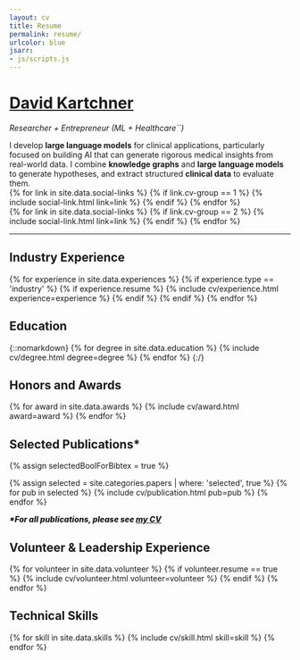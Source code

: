 ```yaml
---
layout: cv
title: Resume
permalink: resume/
urlcolor: blue
jsarr:
- js/scripts.js
---
```


<h1 id="cv-title"><a href="{{ site.url }}">David Kartchner</a></h1>

<p id="cv-subtitle"><i>Researcher + Entrepreneur (<span class="cv-ai">ML</span> + <span class="cv-vis">Healthcare``</span>)</i></p>

<!-- <div id="cv-toc">
<ul class="cv-description">
	<li>Education</li>
	<li>Industry Experience</li>
	<li>Academic Research</li>
	<li>Honors and Awards</li>
	<li>Publications</li>
	<li>Talks</li>
	<li>Press</li>
	<li>Teaching</li>
	<li>Mentoring</li>
	<li>Grants and Funding</li>
	<li>Service</li>
	<li>References</li>
</ul>
</div> -->

<div>
I develop <b><span class="cv-ai">large language models</span></b> for clinical applications, particularly focused on building AI that can generate rigorous medical insights from real-world data.  I combine <b><span class="cv-ai">knowledge graphs</span></b> and <b><span class="cv-ai">large language models</span></b> to generate hypotheses, and extract structured <b><span class="cv-vis">clinical data</span></b> to evaluate them. 

<!-- I apply these technologies to  <b><span class="cv-vis">healthcare</span></b> and <b><span class="cv-vis">biomedicine</span></b> to enable clinical researchers to better understand disease etiology by . -->
</div>

<!-- <div class="cv-spacer"></div>

<div>
I have collaborated with researchers, developers, and clinicians while working at Enveda Biosciences, Facebook, GSK, Recursion Pharmaceuticals, and Intermountain Healthcare.
</div> -->

<!-- <div class="cv-spacer"></div>

<div>
My research is supported by a NASA Space Technology Research Fellowship.
</div> -->

<div class="cv-spacer"></div>

<div class="cv-image-links-wrapper">
	<div class="cv-image-links">
		{% for link in site.data.social-links %}
			{% if link.cv-group == 1 %}
				{% include social-link.html link=link %}
			{% endif %}
		{% endfor %}
	</div>
	<div class="cv-image-links">
		{% for link in site.data.social-links %}
			{% if link.cv-group == 2 %}
				{% include social-link.html link=link %}
			{% endif %}
		{% endfor %}
	</div>
</div>

***

## Industry Experience

{% for experience in site.data.experiences %}
{% if experience.type == 'industry' %}
{% if experience.resume %}
{% include cv/experience.html experience=experience %}
{% endif %}
{% endif %}
{% endfor %}

## Education

{::nomarkdown}
{% for degree in site.data.education %}
{% include cv/degree.html degree=degree %}
{% endfor %}
{:/}



<!-- ## Academic Research Experience

{% for experience in site.data.experiences %}
{% if experience.type == 'academic' %}
{% if experience.resume %}
{% include cv/experience.html experience=experience %}
{% endif %}
{% endif %}
{% endfor %} -->

## Honors and Awards

{% for award in site.data.awards %}
{% include cv/award.html award=award %}
{% endfor %}

## Selected Publications*

{% assign selectedBoolForBibtex = true %}

{% assign selected = site.categories.papers | where: 'selected', true %}
{% for pub in selected %}
{% include cv/publication.html pub=pub %}
{% endfor %}

<div class="cv-blue-link" style="font-weight: 800;">
  <em style="font-style: italic;">
    *For all publications, please see <a class="cv-blue-link" href="https://davidkartchner.com/cv">my CV</a>
  </em>
</div>




<!-- <div class="cv-blue-link"><a href="https://davidkartchner.com/cv">
	    my CV
</a> </div> -->

<!-- **For all publications, please see [<span style="color:blue">my CV</span>](https://davidkartchner.com/cv)** -->

<!-- 
### All Publications

{% assign selectedBoolForBibtex = false %}

### Journal

{% assign journal = site.categories.papers | where: 'type', "journal" %}
{% for pub in journal %}
{% include cv/publication.html pub=pub selectedBoolForBibtex=selectedBoolForBibtex %}
{% endfor %}

### Conference

{% assign conference = site.categories.papers | where: 'type', "conference" %}
{% for pub in conference %}
{% include cv/publication.html pub=pub selectedBoolForBibtex=selectedBoolForBibtex %}
{% endfor %}

### Workshop

{% assign workshop = site.categories.papers | where: 'type', "workshop" %}
{% for pub in workshop %}
{% include cv/publication.html pub=pub selectedBoolForBibtex=selectedBoolForBibtex %}
{% endfor %}

### Poster

{% assign poster = site.categories.papers | where: 'type', "poster" %}
{% for pub in poster %}
{% include cv/publication.html pub=pub selectedBoolForBibtex=selectedBoolForBibtex %}
{% endfor %}

<!-- ### Demo

{% assign demo = site.categories.papers | where: 'type', "demo" %}
{% for pub in demo %}
{% include cv/publication.html pub=pub selectedBoolForBibtex=selectedBoolForBibtex %}
{% endfor %} -->

<!-- ### Miscellaneous

{% assign preprint = site.categories.papers | where: 'type', "misc" %}
{% for pub in preprint %}
{% include cv/publication.html pub=pub selectedBoolForBibtex=selectedBoolForBibtex %}
{% endfor %} -->




<!-- 
## Talks

{% assign talktitles = site.data.talks | group_by:"title" %}
{% for title in talktitles %}
{% include cv/talk.html talk=title %}
{% endfor %}

## Press

{% for press in site.data.press %}
{% include cv/press.html press=press %}
{% endfor %}

## Teaching

{% for teach in site.data.teaching %}
{% include cv/teaching.html teach=teach %}
{% endfor %}

## Mentoring

{::nomarkdown}
{% for mentee in site.data.mentoring %}
{% include cv/mentee.html mentee=mentee %}
{% endfor %}
{:/} -->


## Volunteer & Leadership Experience

<!-- <div class="cv-service-title"><b>Community Outreach</b></div> -->
{% for volunteer in site.data.volunteer %}
{% if volunteer.resume == true %}
{% include cv/volunteer.html volunteer=volunteer %}
{% endif %}
{% endfor %}    

<!-- <div class="cv-service-title"><b>Organizer</b></div>
{% for venue in site.data.organizer %}
{% include cv/venue.html venue=venue %}
{% endfor %}

<div class="cv-service-title"><b>Program Commitee</b></div>
{% for venue in site.data.pc %}
{% include cv/venue.html venue=venue %}
{% endfor %} -->

<!-- <div class="cv-service-title"><b>Reviewer</b></div>
{% for venue in site.data.reviewer %}
{% include cv/venue.html venue=venue %}
{% endfor %}  -->

<!-- <div class="cv-service-title"><b>Institutional</b></div>
{% for institution in site.data.institutional %}
{% include cv/institutional.html institution=institution %}
{% endfor %}

<div class="cv-service-title"><b>Member</b></div>
{% for member in site.data.memberships %}
{% include cv/member.html member=member %}
{% endfor %} -->


## Technical Skills

{% for skill in site.data.skills %}
{% include cv/skill.html skill=skill %}
{% endfor %}

<!-- ## Design

{% for design in site.data.designs %}
{% include cv/design.html design=design %}
{% endfor %} -->

<!-- ## References

{% for reference in site.data.references %}
{% include cv/reference.html reference=reference %}
{% endfor %} -->

<!-- 
## Contact

David Kartchner 
`david.kartchner@gatech.edu`  
CODA Tech Square  
Georgia Tech  
756 W Peachtree St NW  
Atlanta, GA 30308
<span style="background: linear-gradient(0deg, #34495e, #3498db); -webkit-background-clip: text; -webkit-text-fill-color: transparent; display: block">
—  
USA  
Earth  
Solar System  
Milky Way  
Local Group  
Universe  
</span> -->


[cv]: /cv.pdf "My CV."

[pathology-dynamics]: https://sites.gatech.edu/cassie-mitchell-lab/ "Pathology Dynamics Lab"
[gt]: http://gatech.edu "Georgia Tech"
[cse]: http://cse.gatech.edu "GT Computational Science and Engineering"
[coc]: http://www.cc.gatech.edu "GT College of Computing"

[david]: http://davidkartchner.com "David Kartchner"

[github]: https:/www.github.com/davidkartchner "github.com/davidkartchner"

